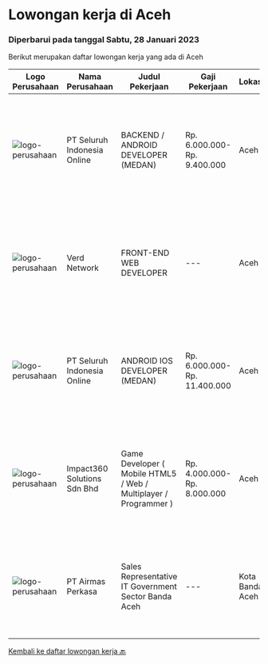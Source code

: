 
  # Lowongan kerja di Aceh

  ### Diperbarui pada tanggal Sabtu, 28 Januari 2023

  Berikut merupakan daftar lowongan kerja yang ada di Aceh

  |Logo Perusahaan | Nama Perusahaan | Judul Pekerjaan | Gaji Pekerjaan | Lokasi | Deskripsi | Tanggal diunggah | Pranala |
  | -------------- | --------------- | --------------- | --------- | --------- | -------------- | ------- | ----------- |
  |![logo-perusahaan](https://image-service-cdn.seek.com.au/c768f0670f8f8212da7de609b6af9d0b2e5134cc/ee4dce1061f3f616224767ad58cb2fc751b8d2dc)|PT Seluruh Indonesia Online|BACKEND / ANDROID DEVELOPER (MEDAN)|Rp. 6.000.000-Rp. 9.400.000|Aceh|Kami memiliki lowongan untuk frontend, backend and android developerBack End Engineer1. Memiliki pengalaman dalam membangun RESTful APIs2. Menguasai...|Kamis, 26 Januari 2023|https://www.jobstreet.co.id/id/job/backend-android-developer-medan-4185059?token=0~d48df170-8ca6-4144-924f-d17de31915bd&sectionRank=1&jobId=jobstreet-id-job-4185059|
|![logo-perusahaan](https://i.ibb.co/sqvTCh9/112815900-stock-vector-no-image-available-icon-flat-vector.webp)|Verd Network|FRONT-END WEB DEVELOPER|---|Aceh|KUALIFIKASI : Pendidikan minimal SMA / sederajat Berpengalaman diutamakan Penempatan Aceh Besar DESKRIPSI PEKERJAAN : Membuat dan mengembangkan...|Jumat, 20 Januari 2023|https://www.jobstreet.co.id/id/job/front-end-web-developer-4191431?token=0~d48df170-8ca6-4144-924f-d17de31915bd&sectionRank=2&jobId=jobstreet-id-job-4191431|
|![logo-perusahaan](https://image-service-cdn.seek.com.au/0b0211cd04dfde6741552748d1d29459a06346af/ee4dce1061f3f616224767ad58cb2fc751b8d2dc)|PT Seluruh Indonesia Online|ANDROID IOS DEVELOPER (MEDAN)|Rp. 6.000.000-Rp. 11.400.000|Aceh|Semua programmer boleh melamar termasuk junior dan seniorAndroid IOS developer yang berpengalaman di butuhkan untuk di MedanBack End Engineer / front...|Selasa, 17 Januari 2023|https://www.jobstreet.co.id/id/job/android-ios-developer-medan-4163183?token=0~d48df170-8ca6-4144-924f-d17de31915bd&sectionRank=3&jobId=jobstreet-id-job-4163183|
|![logo-perusahaan](https://image-service-cdn.seek.com.au/f3e505b4d9da682a6f4f311bd59ccfe97c6d80cd/ee4dce1061f3f616224767ad58cb2fc751b8d2dc)|Impact360 Solutions Sdn Bhd|Game Developer ( Mobile HTML5 / Web / Multiplayer / Programmer )|Rp. 4.000.000-Rp. 8.000.000|Aceh|We are hiring remote HTML5 game developers from all parts of Indonesia. If you have real experience building HTML5 games or applications, you're...|Selasa, 17 Januari 2023|https://www.jobstreet.co.id/id/job/game-developer-mobile-html5-web-multiplayer-programmer-5249142/origin/my?token=0~d48df170-8ca6-4144-924f-d17de31915bd&sectionRank=4&jobId=jobstreet-my-job-5249142|
|![logo-perusahaan](https://image-service-cdn.seek.com.au/20ba97242831c57b7a933a245f908105653a0b4a/ee4dce1061f3f616224767ad58cb2fc751b8d2dc)|PT Airmas Perkasa|Sales Representative IT Government Sector Banda Aceh|---|Kota Banda Aceh|Tugas dan Tanggung Jawab: Mempelajari dan menguasai dengan baik produk yang di tawarkan Secara aktif mencari prospek customer baru dan...|Jumat, 06 Januari 2023|https://www.jobstreet.co.id/id/job/sales-representative-it-government-sector-banda-aceh-4171760?token=0~d48df170-8ca6-4144-924f-d17de31915bd&sectionRank=5&jobId=jobstreet-id-job-4171760|


  [Kembali ke daftar lowongan kerja 🔙](../README.md#daftar-lowongan-kerja)
  
